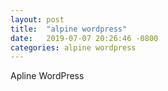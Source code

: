 ```yaml
---
layout: post
title:  "alpine wordpress"
date:   2019-07-07 20:26:46 -0800
categories: alpine wordpress
---
```

Apline WordPress
